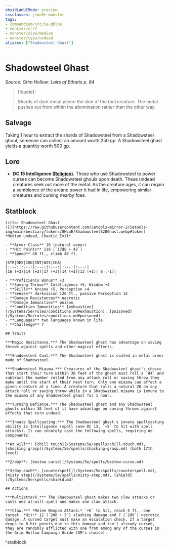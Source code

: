 ```yaml
---
obsidianUIMode: preview
cssclasses: json5e-monster
tags:
- compendium/src/5e/ghloe
- monster/cr/7
- monster/size/medium
- monster/type/undead
aliases: ["Shadowsteel Ghast"]
---
```

# Shadowsteel Ghast
*Source: Grim Hollow: Lairs of Etharis p. 84*  

> [!quote]-  
> 
> Shards of dark metal pierce the skin of the foul creature. The metal pushes out from within the abomination rather than the other way.

## Salvage

Taking 1 hour to extract the shards of Shadowsteel from a Shadowsteel ghoul, someone can collect an amount worth 250 gp. A Shadowsteel ghast yields a quantity worth 500 gp.

## Lore

- **DC 15 Intelligence ([Religion](/Systems/5e/rules/skills.md#Religion)).** Those who use Shadowsteel to power curses can become Shadowsteel ghouls upon death. These undead creatures seek out more of the metal. As the creature ages, it can regain a semblance of the arcane power it had in life, empowering similar creatures and cursing nearby foes.  

## Statblock

```ad-statblock
title: Shadowsteel Ghast
![](https://raw.githubusercontent.com/5etools-mirror-2/5etools-img/main/bestiary/tokens/GHLoE/Shadowsteel%20Ghast.webp#token)
*Medium undead, Chaotic Evil*

- **Armor Class** 16 (natural armor)
- **Hit Points** 118 (`17d8 + 42`)
- **Speed** 40 ft., climb 40 ft.

|STR|DEX|CON|INT|WIS|CHA|
|:---:|:---:|:---:|:---:|:---:|:---:|
|16 (+3)|14 (+2)|17 (+3)|14 (+2)|13 (+1)| 8 (-1)|

- **Proficiency Bonus** +3
- **Saving Throws** Intelligence +5, Wisdom +4
- **Skills** Arcana +5, Perception +4
- **Senses** darkvision 120 ft., passive Perception 14
- **Damage Resistances** necrotic
- **Damage Immunities** poison
- **Condition Immunities** [exhaustion](/Systems/5e/rules/conditions.md#exhaustion), [poisoned](/Systems/5e/rules/conditions.md#poisoned)
- **Languages** two languages known in life
- **Challenge** 7

## Traits

***Magic Resistance.*** The Shadowsteel ghast has advantage on saving throws against spells and other magical effects.

***Shadowsteel Coat.*** The Shadowsteel ghast is coated in metal armor made of Shadowsteel.

***Shadowsteel Miasma.*** Creatures of the Shadowsteel ghast's choice that start their turn within 30 feet of the ghast must roll a `d4` and subtract the number rolled from any attack roll or saving throw they make until the start of their next turn. Only one miasma can affect a given creature at a time. A creature that rolls a natural 20 on any attack roll or saving throw while in a Shadowsteel miasma is immune to the miasma of any Shadowsteel ghast for 1 hour.

***Turning Defiance.*** The Shadowsteel ghast and any Shadowsteel ghouls within 30 feet of it have advantage on saving throws against effects that turn undead.

***Innate Spellcasting.*** The Shadowsteel ghast's innate spellcasting ability is Intelligence (spell save DC 13, `+5` to hit with spell attacks). It can innately cast the following spells, requiring no components:

**At will**: [chill touch](/Systems/5e/spells/chill-touch.md), [shocking grasp](/Systems/5e/spells/shocking-grasp.md) (both 17th level)

**2/day**: [bestow curse](/Systems/5e/spells/bestow-curse.md)

**3/day each**: [counterspell](/Systems/5e/spells/counterspell.md), [misty step](/Systems/5e/spells/misty-step.md), [shield](/Systems/5e/spells/shield.md)

## Actions

***Multiattack.*** The Shadowsteel ghast makes two claw attacks or casts one at-will spell and makes one claw attack.

***Claw.*** *Melee Weapon Attack:* `+6` to hit, reach 5 ft., one target. *Hit:* 12 (`2d8 + 3`) slashing damage and 7 (`2d6`) necrotic damage. A cursed target must make an escalation check. If a target drops to 0 hit points due to this damage and isn't already cursed, they are randomly afflicted with one from among any of the curses in the Grim Hollow Campaign Guide (GM's choice).
```
^statblock